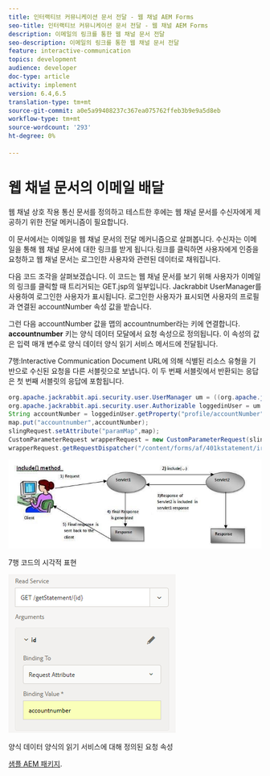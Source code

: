 ```yaml
---
title: 인터랙티브 커뮤니케이션 문서 전달 - 웹 채널 AEM Forms
seo-title: 인터랙티브 커뮤니케이션 문서 전달 - 웹 채널 AEM Forms
description: 이메일의 링크를 통한 웹 채널 문서 전달
seo-description: 이메일의 링크를 통한 웹 채널 문서 전달
feature: interactive-communication
topics: development
audience: developer
doc-type: article
activity: implement
version: 6.4,6.5
translation-type: tm+mt
source-git-commit: a0e5a99408237c367ea075762ffeb3b9e9a5d8eb
workflow-type: tm+mt
source-wordcount: '293'
ht-degree: 0%

---
```



# 웹 채널 문서의 이메일 배달

웹 채널 상호 작용 통신 문서를 정의하고 테스트한 후에는 웹 채널 문서를 수신자에게 제공하기 위한 전달 메커니즘이 필요합니다.

이 문서에서는 이메일을 웹 채널 문서의 전달 메커니즘으로 살펴봅니다. 수신자는 이메일을 통해 웹 채널 문서에 대한 링크를 받게 됩니다.링크를 클릭하면 사용자에게 인증을 요청하고 웹 채널 문서는 로그인한 사용자와 관련된 데이터로 채워집니다.

다음 코드 조각을 살펴보겠습니다. 이 코드는 웹 채널 문서를 보기 위해 사용자가 이메일의 링크를 클릭할 때 트리거되는 GET.jsp의 일부입니다. Jackrabbit UserManager를 사용하여 로그인한 사용자가 표시됩니다. 로그인한 사용자가 표시되면 사용자의 프로필과 연결된 accountNumber 속성 값을 받습니다.

그런 다음 accountNumber 값을 맵의 accountnumber라는 키에 연결합니다. **accountnumber** 키는 양식 데이터 모달에서 요청 속성으로 정의됩니다. 이 속성의 값은 입력 매개 변수로 양식 데이터 양식 읽기 서비스 메서드에 전달됩니다.

7행:Interactive Communication Document URL에 의해 식별된 리소스 유형을 기반으로 수신된 요청을 다른 서블릿으로 보냅니다. 이 두 번째 서블릿에서 반환되는 응답은 첫 번째 서블릿의 응답에 포함됩니다.

```java
org.apache.jackrabbit.api.security.user.UserManager um = ((org.apache.jackrabbit.api.JackrabbitSession) session).getUserManager();
org.apache.jackrabbit.api.security.user.Authorizable loggedinUser = um.getAuthorizable(session.getUserID());
String accountNumber = loggedinUser.getProperty("profile/accountNumber")[0].getString();
map.put("accountnumber",accountNumber);
slingRequest.setAttribute("paramMap",map);
CustomParameterRequest wrapperRequest = new CustomParameterRequest(slingRequest,"GET");
wrapperRequest.getRequestDispatcher("/content/forms/af/401kstatement/irastatement/channels/web.html").include(wrapperRequest, response);
```

![incedod](assets/includemethod.jpg)

7행 코드의 시각적 표현

![requestionparameter](assets/requestparameter.png)

양식 데이터 양식의 읽기 서비스에 대해 정의된 요청 속성


[샘플 AEM 패키지](assets/webchanneldelivery.zip).
